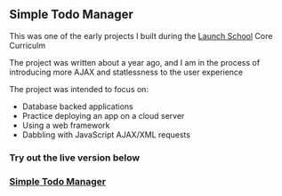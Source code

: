 <h2> Simple Todo Manager</h2>
<p>This was one of the early projects I built during the <a href='https://launchschool.com'>Launch School</a> Core Curriculm</p>
<p>The project was written about a year ago, and I am in the process of introducing more AJAX and statlessness to the user experience</p>

<p>The project was intended to focus on:</p>
<ul>
  <li>Database backed applications</li>
  <li>Practice deploying an app on a cloud server</li>
  <li>Using a web framework</li>
  <li>Dabbling with JavaScript AJAX/XML requests</li>
</ul>

<h3>Try out the live version below<h3>
  <a href='https://dpr-simple-todos.herokuapp.com/lists'>Simple Todo Manager</a>
